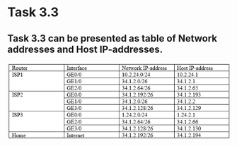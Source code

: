 # Task 3.3

## Task 3.3 can be presented as table of Network addresses and Host IP-addresses.
![Task3.3](https://github.com/DragMix/DevOps_online_Kharkiv_2022Q1Q2/blob/main/m3/task3.3/result_images/task3.3.png)
